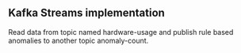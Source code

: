 ## Kafka Streams implementation
Read data from topic named hardware-usage and publish rule based anomalies to another topic anomaly-count.
